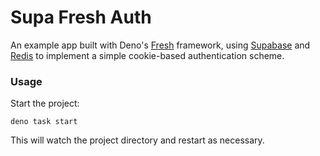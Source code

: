 # Supa Fresh Auth

An example app built with Deno's [Fresh](https://fresh.deno.dev/) framework, using [Supabase](https://supabase.com/) and [Redis](https://redis.io/) 
to implement a simple cookie-based authentication scheme.

### Usage

Start the project:

```
deno task start
```

This will watch the project directory and restart as necessary.
